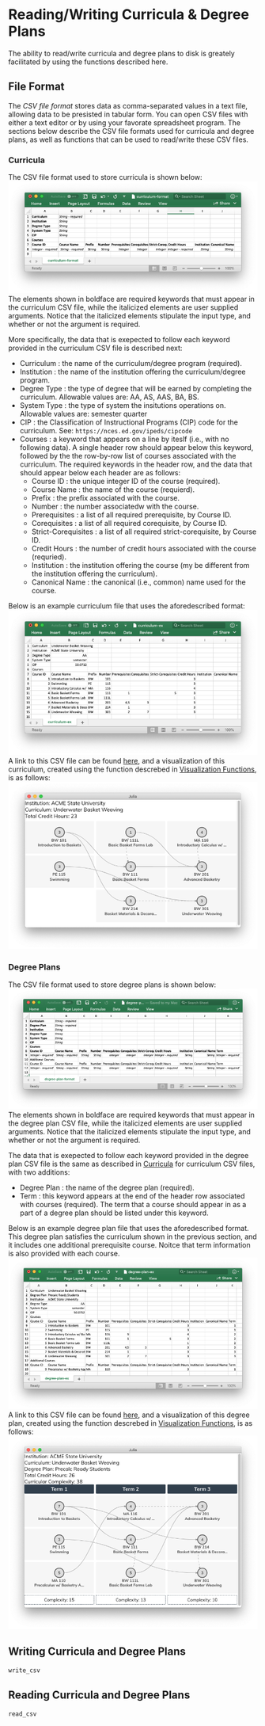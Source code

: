 # Reading/Writing Curricula & Degree Plans

The ability to read/write curricula and degree plans to disk is greately facilitated by using the functions described here.

## File Format

The *CSV file format* stores data as comma-separated values in a text file, allowing data to be presisted in tabular form. You can open CSV files with either a text editor or by using your favorate spreadsheet program. The sections below describe the CSV file formats used for curricula and degree plans, as well as functions that can be used to read/write these CSV files.

### Curricula

The CSV file format used to store curricula is shown below:
![file format for curricula](./curriculum-format.png)
The elements shown in boldface are required keywords that must appear in the curriculum CSV file, while the italicized elements are user supplied arguments.  Notice that the italicized elements stipulate the input type, and whether or not the argument is required.

More specifically, the data that is exepected to follow each keyword provided in the curriculum CSV file is described next:

* Curriculum : the name of the curriculum/degree program (required).
* Institution : the name of the institution offering the curriculum/degree program.
* Degree Type : the type of degree that will be earned by completing the curriculum.
  Allowable values are: AA, AS, AAS, BA, BS.
* System Type : the type of system the insitutions operations on.
  Allowable values are: semester quarter
* CIP : the Classification of Instructional Programs (CIP) code for the curriculum. See: `https://nces.ed.gov/ipeds/cipcode`
* Courses : a keyword that appears on a line by iteslf (i.e., with no following data). A single header row should appear below this keyword, followed by the the row-by-row list of courses associated with the curriculum. The required keywords in the header row, and the data that should appear below each header are as follows:
  * Course ID : the unique integer ID of the course (required).
  * Course Name : the name of the course (requierd).
  * Prefix : the prefix associated with the course.
  * Number : the number associatedw with the course.
  * Prerequisites : a list of all required prerequisite, by Course ID.
  * Corequisites : a list of all required corequisite, by Course ID.
  * Strict-Corequisites : a list of all required strict-corequisite, by Course ID.
  * Credit Hours : the number of credit hours associated with the course (requried).
  * Institution : the institution offering the course (my be different from the institution offering the curriculum).
  * Canonical Name : the canonical (i.e., common) name used for the course.

Below is an example curriculum file that uses the aforedescribed format:
![example file format for curricula](./curriculum-ex.png)
A link to this CSV file can be found [here](./curriculum-ex.csv), and a visualization of this curriculum, created using the function descrebed in [Visualization Functions](@ref), is as follows:
![visualization of example curriculum](./curriculum-ex-viz.png)

### Degree Plans

The CSV file format used to store degree plans is shown below:
![file format for curricula](./degree-plan-format.png)
The elements shown in boldface are required keywords that must appear in the degree plan CSV file, while the italicized elements are user supplied arguments.  Notice that the italicized elements stipulate the input type, and whether or not the argument is required.

The data that is exepected to follow each keyword provided in the degree plan CSV file is the same as described in [Curricula](@ref) for curriculum CSV files, with two additions:

* Degree Plan : the name of the degree plan (required).
* Term : this keyword appears at the end of the header row associated with courses (required).  The term that a course should appear in as a part of a degree plan should be listed under this keyword.

Below is an example degree plan file that uses the aforedescribed format. This degree plan satisfies the curriculum shown in the previous section, and it includes one additional prerequisite course. Noitce that term information is also provided with each course.
![example file format for curricula](./degree-plan-ex.png)
A link to this CSV file can be found [here](./degree-plan-ex.csv), and a visualization of this degree plan, created using the function descrebed in [Visualization Functions](@ref), is as follows:
![visualization of example degree plan](./degree-plan-ex-viz.png)

## Writing Curricula and Degree Plans

```@docs
write_csv
```

## Reading Curricula and Degree Plans

```@docs
read_csv
```
